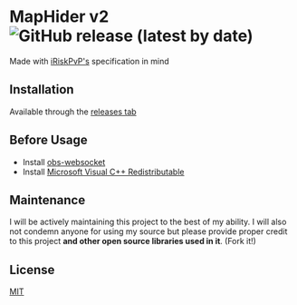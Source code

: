 # MapHider v2 ![GitHub release (latest by date)](https://img.shields.io/github/downloads/lucthesloth/maplinkv2/latest/total)

Made with [iRiskPvP's](https://twitch.tv/iriskpvp) specification in mind

## Installation

Available through the [releases tab](https://github.com/lucthesloth/maplinkv2/releases)

## Before Usage

- Install [obs-websocket](https://obsproject.com/forum/resources/obs-websocket-remote-control-obs-studio-from-websockets.466/)
- Install [Microsoft Visual C++ Redistributable ](https://aka.ms/vs/17/release/vc_redist.x86.exe)
## Maintenance
I will be actively maintaining this project to the best of my ability.
I will also not condemn anyone for using my source but please provide proper credit to this project **and other open source libraries used in it**. (Fork it!)

## License
[MIT](https://choosealicense.com/licenses/mit/)
